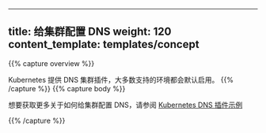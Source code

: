 <!--
---
title: Configure DNS for a Cluster
weight: 120
content_template: templates/concept
---
-->
---
title: 给集群配置 DNS
weight: 120
content_template: templates/concept
---

{{% capture overview %}}
<!--
Kubernetes offers a DNS cluster addon, which most of the supported environments enable by default. 
-->
Kubernetes 提供 DNS 集群插件，大多数支持的环境都会默认启用。
{{% /capture %}}
{{% capture body %}}
<!--
For more information on how to configure DNS for a Kubernetes cluster, see the [Kubernetes DNS sample plugin.](https://github.com/kubernetes/kubernetes/tree/release-1.5/examples/cluster-dns)
-->
想要获取更多关于如何给集群配置 DNS，请参阅 [Kubernetes DNS 插件示例](https://github.com/kubernetes/kubernetes/tree/release-1.5/examples/cluster-dns)

{{% /capture %}}
